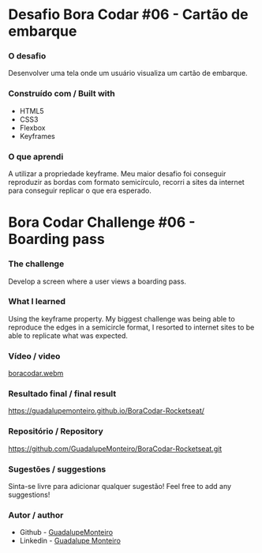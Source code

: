 # Desafio Bora Codar #06 - Cartão de embarque

### O desafio

Desenvolver uma tela onde um usuário visualiza um cartão de embarque.

### Construído com / Built with

- HTML5
- CSS3
- Flexbox
- Keyframes

### O que aprendi

A utilizar a propriedade keyframe. Meu maior desafio foi conseguir reproduzir as bordas com formato semicírculo, recorri a sites da internet para conseguir replicar o que era esperado.

# Bora Codar Challenge #06 - Boarding pass

### The challenge

Develop a screen where a user views a boarding pass.

### What I learned

Using the keyframe property. My biggest challenge was being able to reproduce the edges in a semicircle format, I resorted to internet sites to be able to replicate what was expected.

### Vídeo / video
[boracodar.webm](https://user-images.githubusercontent.com/113217529/218342548-77590c5a-8070-4008-9eb6-b4466b495795.webm)

### Resultado final / final result
https://guadalupemonteiro.github.io/BoraCodar-Rocketseat/

### Repositório / Repository
https://github.com/GuadalupeMonteiro/BoraCodar-Rocketseat.git

### Sugestões / suggestions

Sinta-se livre para adicionar qualquer sugestão!
Feel free to add any suggestions!

### Autor / author
- Github - [GuadalupeMonteiro](https://github.com/GuadalupeMonteiro)
- Linkedin - [Guadalupe Monteiro](https://www.linkedin.com/in/guadalupe-monteiro-015314249/)
